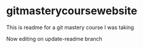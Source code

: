 # gitmasterycoursewebsite

This is readme for a git mastery course I was taking

Now editing on update-readme branch
